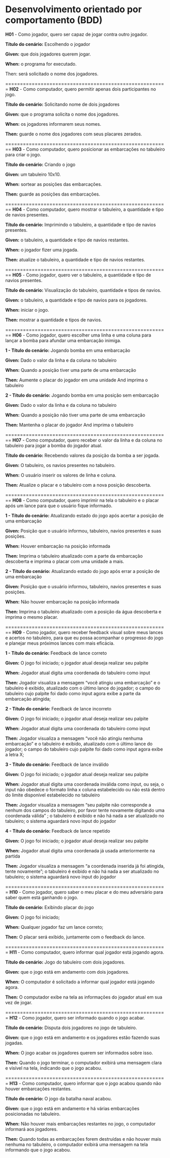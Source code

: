 # Desenvolvimento orientado por comportamento (BDD)

**H01** - Como jogador, quero ser capaz de jogar contra outro jogador.

**Título do cenário:** Escolhendo o jogador

**Given:** que dois jogadores querem jogar.

**When:** o programa for executado.

Then: será solicitado o nome dos jogadores.

=======================================================
**H02** - Como computador, quero permitir apenas dois participantes no jogo.

**Título do cenário:** Solicitando nome de dois jogadores

**Given:** que o programa solicita o nome dos jogadores.

**When:** os jogadores informarem seus nomes.

**Then:** guarde o nome dos jogadores com seus placares zerados.

========================================================
**H03** - Como computador, quero posicionar as embarcações no tabuleiro para criar o jogo.

**Título do cenário:** Criando o jogo

**Given:** um tabuleiro 10x10.

**When:** sortear as posições das embarcações.

**Then:** guarde as posições das embarcações.

========================================================
**H04** - Como computador, quero mostrar o tabuleiro, a quantidade e tipo de navios presentes.

**Título do cenário:** Imprimindo o tabuleiro, a quantidade e tipo de navios presentes.

**Given:** o tabuleiro, a quantidade e tipo de navios restantes.

**When:** o jogador fizer uma jogada.

**Then:** atualize o tabuleiro, a quantidade e tipo de navios restantes.

========================================================
**H05** - Como jogador, quero ver o tabuleiro, a quantidade e tipo de navios presentes.

**Título do cenário:** Visualização do tabuleiro, quantidade e tipos de navios.

**Given:** o tabuleiro, a quantidade e tipo de navios para os jogadores.

**When:** iniciar o jogo.

**Then:** mostrar a quantidade e tipos de navios.

========================================================
**H06** - Como jogador, quero escolher uma linha e uma coluna para lançar a bomba para afundar uma embarcação inimiga.

**1 - Título do cenário:** Jogando bomba em uma embarcação

**Given:** Dado o valor da linha e da coluna no tabuleiro

**When:** Quando a posição tiver uma parte de uma embarcação

**Then:** Aumente o placar do jogador em uma unidade
And imprima o tabuleiro

**2 - Título do cenário:** Jogando bomba em uma posição sem embarcação

**Given:** Dado o valor da linha e da coluna no tabuleiro

**When:** Quando a posição não tiver uma parte de uma embarcação

**Then:** Mantenha o placar do jogador
And imprima o tabuleiro

========================================================
**H07** - Como computador, quero receber o valor da linha e da coluna no tabuleiro para jogar a bomba do jogador atual.

**Título do cenário:** Recebendo valores da posição da bomba a ser jogada.

**Given:** O tabuleiro, os navios presentes no tabuleiro.

**When:** O usuário inserir os valores de linha e coluna.

**Then:** Atualize o placar e o tabuleiro com a nova posição descoberta.

========================================================
**H08** - Como computador, quero imprimir na tela o tabuleiro e o placar após um lance para que o usuário fique informado.

**1 - Título do cenário:** Atualizando estado do jogo após acertar a posição de uma embarcação

**Given:** Posição que o usuário informou, tabuleiro, navios presentes e suas posições.

**When:** Houver embarcação na posição informada

**Then:** Imprima o tabuleiro atualizado com a parte da embarcação descoberta e imprima o placar com uma unidade a mais.

**2 - Título do cenário:** Atualizando estado do jogo após errar a posição de uma embarcação

**Given:** Posição que o usuário informou, tabuleiro, navios presentes e suas posições.

**When:** Não houver embarcação na posição informada

**Then:** Imprima o tabuleiro atualizado com a posição da água descoberta e imprima o mesmo placar.

========================================================
**H09** -  Como jogador, quero receber feedback visual sobre meus lances e acertos no tabuleiro, para que eu possa acompanhar o progresso do jogo e planejar meus próximos lances com mais eficácia.

**1 - Título do cenário:** Feedback de lance correto

**Given:** O jogo foi iniciado; o jogador atual deseja realizar seu palpite

**When:** Jogador atual digita uma coordenada do tabuleiro como input

**Then:** Jogador visualiza a mensagem “você atingiu uma embarcação” e o tabuleiro é exibido, atualizado com o último lance do jogador; o campo do tabuleiro cujo palpite foi dado como input agora exibe a parte da embarcação atingida; 

**2 - Título do cenário:** Feedback de lance incorreto

**Given:** O jogo foi iniciado; o jogador atual deseja realizar seu palpite

**When:** Jogador atual digita uma coordenada do tabuleiro como input

**Then:** Jogador visualiza a mensagem “você não atingiu nenhuma embarcação” e o tabuleiro é exibido, atualizado com o último lance do jogador; o campo do tabuleiro cujo palpite foi dado como input agora exibe a letra X; 

**3 - Título do cenário:** Feedback de lance inválido

**Given:** O jogo foi iniciado; o jogador atual deseja realizar seu palpite

**When:** Jogador atual digita uma coordenada inválida como input, ou seja, o input não obedece o formato linha x coluna estabelecido ou não está dentro do limite disponível estabelecido no tabuleiro

**Then:** Jogador visualiza a mensagem “seu palpite não corresponde a nenhum dos campos do tabuleiro, por favor tente novamente digitando uma coordenada válida” ; o tabuleiro é exibido e não há nada a ser atualizado no tabuleiro; o sistema aguardará novo input do jogador

**4 - Título do cenário:** Feedback de lance repetido

**Given:** O jogo foi iniciado; o jogador atual deseja realizar seu palpite

**When:** Jogador atual digita uma coordenada já usada anteriormente na partida

**Then:** Jogador visualiza a mensagem “a coordenada inserida já foi atingida, tente novamente”; o tabuleiro é exibido e não há nada a ser atualizado no tabuleiro; o sistema aguardará novo input do jogador

=======================================================
**H10** - Como jogador, quero saber o meu placar e do meu adversário para saber quem está ganhando o jogo.

**Título do cenário:** Exibindo placar do jogo

**Given:** O jogo foi iniciado; 

**When:** Qualquer jogador faz um lance correto;

**Then:** O placar será exibido, juntamente com o feedback do lance.

=======================================================
**H11** - Como computador, quero informar qual jogador está jogando agora.

**Título do cenário:** Jogo do tabuleiro com dois jogadores.

**Given:** que o jogo está em andamento com dois jogadores.

**When:** O computador é solicitado a informar qual jogador está jogando agora.

**Then:** O computador exibe na tela as informações do jogador atual em sua vez de jogar.

=======================================================
**H12** - Como jogador, quero ser informado quando o jogo acabar.

**Título do cenário:** Disputa dois jogadores no jogo de tabuleiro.

**Given:** que o jogo está em andamento e os jogadores estão fazendo suas jogadas.

**When:** O jogo acabar os jogadores querem ser informados sobre isso.

**Then:** Quando o jogo terminar, o computador exibirá uma mensagem clara e visível na tela, indicando que o jogo acabou.

=======================================================
**H13** - Como computador, quero informar que o jogo acabou quando não houver embarcações restantes.

**Título do cenário:** O jogo da batalha naval acabou.

**Given:** que o jogo está em andamento e há várias embarcações posicionadas no tabuleiro.

**When:** Não houver mais embarcações restantes no jogo, o computador informará aos jogadores.

**Then:** Quando todas as embarcações forem destruídas e não houver mais nenhuma no tabuleiro, o computador exibirá uma mensagem na tela informando que o jogo acabou.





